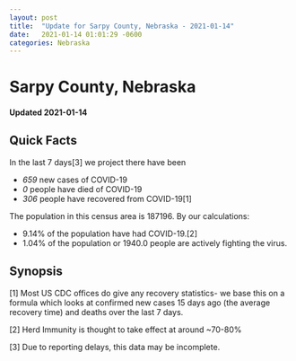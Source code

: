 ```yaml
---
layout: post
title:  "Update for Sarpy County, Nebraska - 2021-01-14"
date:   2021-01-14 01:01:29 -0600
categories: Nebraska
---
```


# Sarpy County, Nebraska
#### Updated 2021-01-14

## Quick Facts

In the last 7 days[3] we project there have been
- *659* new cases of COVID-19
- *0* people have died of COVID-19
- *306* people have recovered from COVID-19[1]

The population in this census area is 187196. By our calculations:
- 9.14% of the population have had COVID-19.[2]
- 1.04% of the population or 1940.0 people are actively fighting the virus.

## Synopsis




[1] Most US CDC offices do give any recovery statistics- we base this on a formula which looks at confirmed new cases
15 days ago (the average recovery time) and deaths over the last 7 days.

[2] Herd Immunity is thought to take effect at around ~70-80%

[3] Due to reporting delays, this data may be incomplete.
 
    